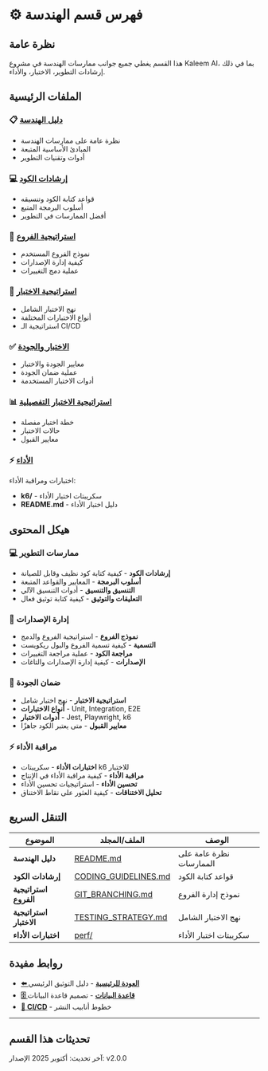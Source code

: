 # ⚙️ فهرس قسم الهندسة

## نظرة عامة
هذا القسم يغطي جميع جوانب ممارسات الهندسة في مشروع Kaleem AI، بما في ذلك إرشادات التطوير، الاختبار، والأداء.

## الملفات الرئيسية

### 📋 [دليل الهندسة](./README.md)
- نظرة عامة على ممارسات الهندسة
- المبادئ الأساسية المتبعة
- أدوات وتقنيات التطوير

### 💻 [إرشادات الكود](./CODING_GUIDELINES.md)
- قواعد كتابة الكود وتنسيقه
- أسلوب البرمجة المتبع
- أفضل الممارسات في التطوير

### 🌿 [استراتيجية الفروع](./GIT_BRANCHING.md)
- نموذج الفروع المستخدم
- كيفية إدارة الإصدارات
- عملية دمج التغييرات

### 🧪 [استراتيجية الاختبار](./TESTING_STRATEGY.md)
- نهج الاختبار الشامل
- أنواع الاختبارات المختلفة
- استراتيجية الـ CI/CD

### ✅ [الاختبار والجودة](./TESTING-QA.md)
- معايير الجودة والاختبار
- عملية ضمان الجودة
- أدوات الاختبار المستخدمة

### 📊 [استراتيجية الاختبار التفصيلية](./6.1-Testing-Strategy.md)
- خطة اختبار مفصلة
- حالات الاختبار
- معايير القبول

### ⚡ [الأداء](./perf/)
اختبارات ومراقبة الأداء:
- **k6/** - سكريبتات اختبار الأداء
- **README.md** - دليل اختبار الأداء

## هيكل المحتوى

### 💻 ممارسات التطوير
- **إرشادات الكود** - كيفية كتابة كود نظيف وقابل للصيانة
- **أسلوب البرمجة** - المعايير والقواعد المتبعة
- **التنسيق والتنسيق** - أدوات التنسيق الآلي
- **التعليقات والتوثيق** - كيفية كتابة توثيق فعال

### 🌿 إدارة الإصدارات
- **نموذج الفروع** - استراتيجية الفروع والدمج
- **التسمية** - كيفية تسمية الفروع والبول ريكويست
- **مراجعة الكود** - عملية مراجعة التغييرات
- **الإصدارات** - كيفية إدارة الإصدارات والتاغات

### 🧪 ضمان الجودة
- **استراتيجية الاختبار** - نهج اختبار شامل
- **أنواع الاختبارات** - Unit, Integration, E2E
- **أدوات الاختبار** - Jest, Playwright, k6
- **معايير القبول** - متى يعتبر الكود جاهزًا

### ⚡ مراقبة الأداء
- **اختبارات الأداء** - سكريبتات k6 للاختبار
- **مراقبة الأداء** - كيفية مراقبة الأداء في الإنتاج
- **تحسين الأداء** - استراتيجيات تحسين الأداء
- **تحليل الاختناقات** - كيفية العثور على نقاط الاختناق

## التنقل السريع

| الموضوع | الملف/المجلد | الوصف |
|----------|-------------|---------|
| **دليل الهندسة** | [README.md](./README.md) | نظرة عامة على الممارسات |
| **إرشادات الكود** | [CODING_GUIDELINES.md](./CODING_GUIDELINES.md) | قواعد كتابة الكود |
| **استراتيجية الفروع** | [GIT_BRANCHING.md](./GIT_BRANCHING.md) | نموذج إدارة الفروع |
| **استراتيجية الاختبار** | [TESTING_STRATEGY.md](./TESTING_STRATEGY.md) | نهج الاختبار الشامل |
| **اختبارات الأداء** | [perf/](./perf/) | سكريبتات اختبار الأداء |

## روابط مفيدة

- **[⬅️ العودة للرئيسية](../README.md)** - دليل التوثيق الرئيسي
- **[🗄️ قاعدة البيانات](../4-database/)** - تصميم قاعدة البيانات
- **[🔄 CI/CD](../6-ci-cd/)** - خطوط أنابيب النشر

---

## تحديثات هذا القسم

آخر تحديث: أكتوبر 2025
الإصدار: v2.0.0
